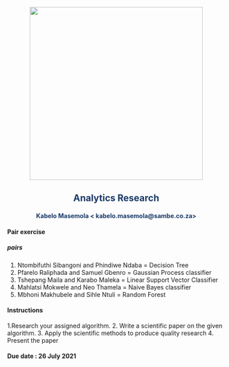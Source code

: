 <p align="center" style="background-color:"><img src="https://www.theworkspace.co.za/wp-content/uploads/2020/10/Sambe-Consulting-logo-800x600.png"  width="400"></p>

<p align="center"><h2 style="color: #193967; text-align: center">
    Analytics Research
</h2></p>
<p align="center"><h4 style="color: #193967; text-align: center">
    Kabelo Masemola < kabelo.masemola@sambe.co.za>
</h4></p>

#### Pair exercise 
##### pairs 
1. Ntombifuthi Sibangoni and  Phindiwe Ndaba = Decision Tree 
2. Pfarelo Raliphada and Samuel Gbenro = Gaussian Process classifier 
3. Tshepang Maila and Karabo Maleka = Linear Support Vector Classifier 
4. Mahlatsi Mokwele and Neo Thamela = Naive Bayes classifier 
5. Mbhoni Makhubele and Sihle Ntuli = Random Forest 

#### Instructions
1.Research your assigned algorithm. 
2. Write a scientific paper on the given algorithm. 
3. Apply the scientific methods to produce quality research
4. Present the paper 

#### Due date : 26 July 2021 
